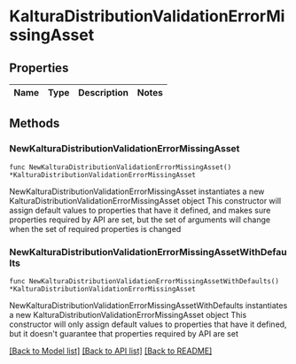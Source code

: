 # KalturaDistributionValidationErrorMissingAsset

## Properties

Name | Type | Description | Notes
------------ | ------------- | ------------- | -------------

## Methods

### NewKalturaDistributionValidationErrorMissingAsset

`func NewKalturaDistributionValidationErrorMissingAsset() *KalturaDistributionValidationErrorMissingAsset`

NewKalturaDistributionValidationErrorMissingAsset instantiates a new KalturaDistributionValidationErrorMissingAsset object
This constructor will assign default values to properties that have it defined,
and makes sure properties required by API are set, but the set of arguments
will change when the set of required properties is changed

### NewKalturaDistributionValidationErrorMissingAssetWithDefaults

`func NewKalturaDistributionValidationErrorMissingAssetWithDefaults() *KalturaDistributionValidationErrorMissingAsset`

NewKalturaDistributionValidationErrorMissingAssetWithDefaults instantiates a new KalturaDistributionValidationErrorMissingAsset object
This constructor will only assign default values to properties that have it defined,
but it doesn't guarantee that properties required by API are set


[[Back to Model list]](../README.md#documentation-for-models) [[Back to API list]](../README.md#documentation-for-api-endpoints) [[Back to README]](../README.md)


